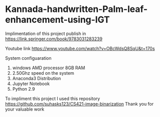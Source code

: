 #  Kannada-handwritten-Palm-leaf-enhancement-using-IGT
 Implimentation of this project publish in 
 https://link.springer.com/book/9783031283239
 
Youtube link
https://www.youtube.com/watch?v=OBcWdsQ8SqU&t=170s

System configuaration
 
 1. windows AMD processor 8GB RAM 
 2. 2.50Ghz speed on the system 
 3. Anaconda3 Distribution
 4. Jupyter Notebook
 5. Python 2.9 
  
 To impliment this project I used this repository https://github.com/suhasks123/CS421-image-binarization Thank you for your valuable work
